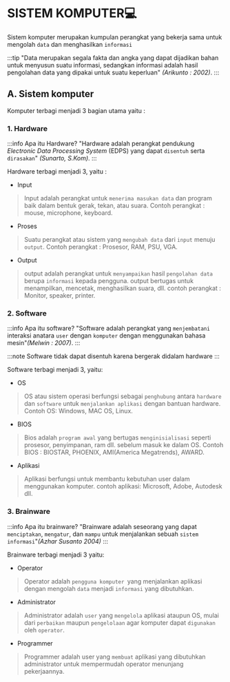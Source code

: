 # SISTEM KOMPUTER💻
Sistem komputer merupakan kumpulan perangkat yang bekerja sama untuk mengolah `data` dan menghasilkan `informasi`

:::tip
"Data merupakan segala fakta dan angka yang dapat dijadikan bahan untuk menyusun suatu informasi, sedangkan informasi adalah hasil pengolahan data yang dipakai untuk suatu keperluan" _(Arikunto : 2002)_.
:::

## A. Sistem komputer
Komputer terbagi menjadi 3 bagian utama yaitu :
### 1. Hardware
:::info Apa itu Hardware?
"Hardware adalah perangkat pendukung _Electronic Data Processing System_ (EDPS) yang dapat `disentuh` serta `dirasakan`" _(Sunarto, S.Kom)_.
:::

Hardware terbagi menjadi 3, yaitu :
- Input
>Input adalah perangkat untuk `menerima masukan data` dan program baik dalam bentuk gerak, tekan, atau suara. Contoh perangkat : mouse, microphone, keyboard.
- Proses
>Suatu perangkat atau sistem yang `mengubah data` dari `input` menuju `output`. Contoh perangkat : Prosesor, RAM, PSU, VGA.
- Output
> output adalah perangkat untuk `menyampaikan` hasil `pengolahan data` berupa `informasi` kepada pengguna. output bertugas untuk menampilkan, mencetak, menghasilkan suara, dll. contoh perangkat : Monitor, speaker, printer.

### 2. Software
:::info Apa itu software?
"Software adalah perangkat yang `menjembatani` interaksi anatara `user` dengan `komputer` dengan menggunakan bahasa mesin"_(Melwin : 2007)_. 
:::

:::note
Software tidak dapat disentuh karena bergerak didalam hardware 
:::

Software terbagi menjadi 3, yaitu:
- OS
> OS atau sistem operasi berfungsi sebagai `penghubung` antara `hardware` dan `software` untuk `menjalankan aplikasi` dengan bantuan hardware. Contoh OS: Windows, MAC OS, Linux.
- BIOS
> Bios adalah `program awal` yang bertugas `menginisialisasi` seperti prosesor, penyimpanan, ram dll. sebelum masuk ke dalam OS. Contoh BIOS : BIOSTAR, PHOENIX, AMI(America Megatrends), AWARD.
- Aplikasi
> Aplikasi berfungsi untuk membantu kebutuhan user dalam menggunakan komputer. contoh aplikasi: Microsoft, Adobe, Autodesk dll.

### 3. Brainware
:::info Apa itu brainware?
"Brainware adalah seseorang yang dapat `menciptakan`, `mengatur`, dan `mampu` untuk menjalankan sebuah `sistem informasi`"_(Azhar Susanto 2004)_
:::

Brainware terbagi menjadi 3 yaitu:
- Operator
> Operator adalah `pengguna komputer `yang menjalankan aplikasi dengan mengolah `data` menjadi `informasi` yang dibutuhkan.
- Administrator
> Administrator adalah `user` yang `mengelola` aplikasi ataupun OS, mulai dari `perbaikan` maupun `pengelolaan` agar komputer dapat `digunakan` oleh `operator`.
- Programmer
> Programmer adalah user yang `membuat` aplikasi yang dibutuhkan administrator untuk mempermudah operator menunjang pekerjaannya.